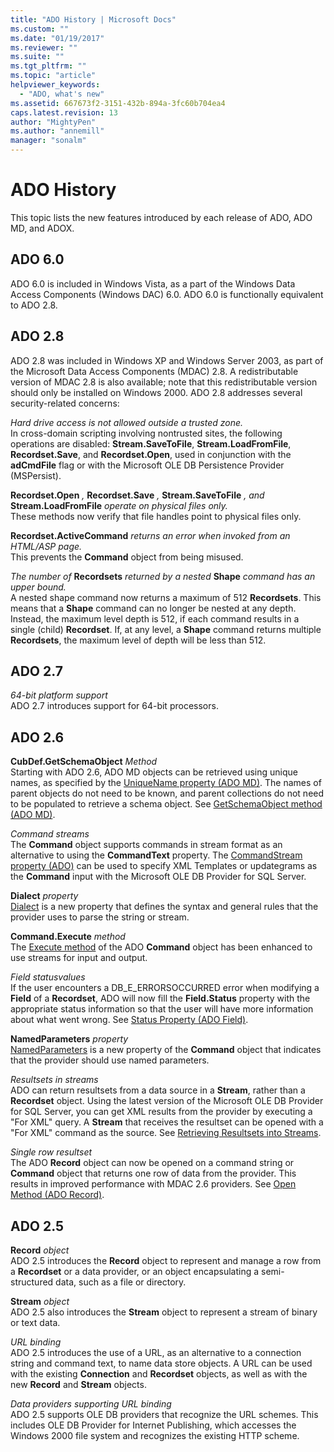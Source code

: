 ```yaml
---
title: "ADO History | Microsoft Docs"
ms.custom: ""
ms.date: "01/19/2017"
ms.reviewer: ""
ms.suite: ""
ms.tgt_pltfrm: ""
ms.topic: "article"
helpviewer_keywords: 
  - "ADO, what's new"
ms.assetid: 667673f2-3151-432b-894a-3fc60b704ea4
caps.latest.revision: 13
author: "MightyPen"
ms.author: "annemill"
manager: "sonalm"
---
```

# ADO History
This topic lists the new features introduced by each release of ADO, ADO MD, and ADOX.  
  
## ADO 6.0  
 ADO 6.0 is included in Windows Vista, as a part of the Windows Data Access Components (Windows DAC) 6.0. ADO 6.0 is functionally equivalent to ADO 2.8.  
  
## ADO 2.8  
 ADO 2.8 was included in Windows XP and Windows Server 2003, as part of the Microsoft Data Access Components (MDAC) 2.8. A redistributable version of MDAC 2.8 is also available; note that this redistributable version should only be installed on Windows 2000. ADO 2.8 addresses several security-related concerns:  
  
 *Hard drive access is not allowed outside a trusted zone.*  
 In cross-domain scripting involving nontrusted sites, the following operations are disabled: **Stream.SaveToFile**, **Stream.LoadFromFile**, **Recordset.Save**, and **Recordset.Open**, used in conjunction with the **adCmdFile** flag or with the Microsoft OLE DB Persistence Provider (MSPersist).  
  
 **Recordset.Open** *,*  **Recordset.Save** *,*  **Stream.SaveToFile** *, and*  **Stream.LoadFromFile**  *operate on physical files only.*  
 These methods now verify that file handles point to physical files only.  
  
 **Recordset.ActiveCommand**  *returns an error when invoked from an HTML/ASP page.*  
 This prevents the **Command** object from being misused.  
  
 *The number of*  **Recordsets**  *returned by a nested*  **Shape**  *command has an upper bound.*  
 A nested shape command now returns a maximum of 512 **Recordsets**. This means that a **Shape** command can no longer be nested at any depth. Instead, the maximum level depth is 512, if each command results in a single (child) **Recordset**. If, at any level, a **Shape** command returns multiple **Recordsets**, the maximum level of depth will be less than 512.  
  
## ADO 2.7  
 *64-bit platform support*  
 ADO 2.7 introduces support for 64-bit processors.  
  
## ADO 2.6  
 **CubDef.GetSchemaObject**  *Method*  
 Starting with ADO 2.6, ADO MD objects can be retrieved using unique names, as specified by the [UniqueName property (ADO MD)](../../ado/reference/ado-md-api/uniquename-property-ado-md.md). The names of parent objects do not need to be known, and parent collections do not need to be populated to retrieve a schema object. See [GetSchemaObject method (ADO MD)](../../ado/reference/ado-md-api/getschemaobject-method-ado-md.md).  
  
 *Command streams*  
 The **Command** object supports commands in stream format as an alternative to using the **CommandText** property. The [CommandStream property (ADO)](../../ado/reference/ado-api/commandstream-property-ado.md) can be used to specify XML Templates or updategrams as the **Command** input with the Microsoft OLE DB Provider for SQL Server.  
  
 **Dialect**  *property*  
 [Dialect](../../ado/reference/ado-api/dialect-property.md) is a new property that defines the syntax and general rules that the provider uses to parse the string or stream.  
  
 **Command.Execute**  *method*  
 The [Execute method](../../ado/reference/ado-api/execute-method-ado-command.md) of the ADO **Command** object has been enhanced to use streams for input and output.  
  
 *Field statusvalues*  
 If the user encounters a DB_E_ERRORSOCCURRED error when modifying a **Field** of a **Recordset**, ADO will now fill the **Field.Status** property with the appropriate status information so that the user will have more information about what went wrong. See [Status Property (ADO Field)](../../ado/reference/ado-api/status-property-ado-field.md).  
  
 **NamedParameters**  *property*  
 [NamedParameters](../../ado/reference/ado-api/namedparameters-property-ado.md) is a new property of the **Command** object that indicates that the provider should use named parameters.  
  
 *Resultsets in streams*  
 ADO can return resultsets from a data source in a **Stream**, rather than a **Recordset** object. Using the latest version of the Microsoft OLE DB Provider for SQL Server, you can get XML results from the provider by executing a "For XML" query. A **Stream** that receives the resultset can be opened with a "For XML" command as the source. See [Retrieving Resultsets into Streams](../../ado/guide/data/retrieving-resultsets-into-streams.md).  
  
 *Single row resultset*  
 The ADO **Record** object can now be opened on a command string or **Command** object that returns one row of data from the provider. This results in improved performance with MDAC 2.6 providers. See [Open Method (ADO Record)](../../ado/reference/ado-api/open-method-ado-record.md).  
  
## ADO 2.5  
 **Record** *object*  
 ADO 2.5 introduces the **Record** object to represent and manage a row from a **Recordset** or a data provider, or an object encapsulating a semi-structured data, such as a file or directory.  
  
 **Stream** *object*  
 ADO 2.5 also introduces the **Stream** object to represent a stream of binary or text data.  
  
 *URL binding*  
 ADO 2.5 introduces the use of a URL, as an alternative to a connection string and command text, to name data store objects. A URL can be used with the existing **Connection** and **Recordset** objects, as well as with the new **Record** and **Stream** objects.  
  
 *Data providers supporting URL binding*  
 ADO 2.5 supports OLE DB providers that recognize the URL schemes. This includes OLE DB Provider for Internet Publishing, which accesses the Windows 2000 file system and recognizes the existing HTTP scheme.
